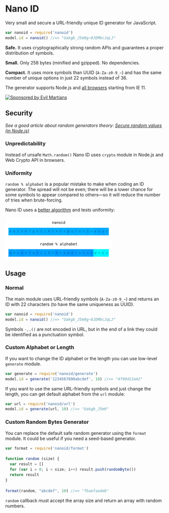 # Nano ID

Very small and secure a URL-friendly unique ID generator for JavaScript.

```js
var nanoid = require('nanoid')
model.id = nanoid() //=> "Uakgb_J5m9g~0JDMbcJqLJ"
```

**Safe.** It uses cryptographically strong random APIs
and guarantees a proper distribution of symbols.

**Small.** Only 258 bytes (minified and gzipped). No dependencies.

**Compact.** It uses more symbols than UUID (`A-Za-z0-9_~`)
and has the same number of unique options in just 22 symbols instead of 36.

The generator supports Node.js and [all browsers] starting from IE 11.

[all browsers]: http://caniuse.com/#feat=getrandomvalues

<a href="https://evilmartians.com/?utm_source=nanoid">
  <img src="https://evilmartians.com/badges/sponsored-by-evil-martians.svg"
       alt="Sponsored by Evil Martians" width="236" height="54">
</a>

## Security

*See a good article about random generators theory:
[Secure random values (in Node.js)]*

### Unpredictability

Instead of unsafe `Math.random()` Nano ID uses `crypto` module in Node.js
and Web Crypto API in browsers.

### Uniformity

`random % alphabet` is a popular mistake to make when coding an ID generator.
The spread will not be even; there will be a lower chance for some symbols
to appear compared to others—so it will reduce the number of tries
when brute-forcing.

Nano ID uses a [better algorithm] and tests uniformity:

<img src="distribution.png" alt="Nano ID uniformity" width="340" height="135">

[Secure random values (in Node.js)]: https://gist.github.com/joepie91/7105003c3b26e65efcea63f3db82dfba
[better algorithm]: https://github.com/ai/nanoid/blob/master/format.js

## Usage

### Normal

The main module uses URL-friendly symbols (`A-Za-z0-9_~`) and returns an ID
with 22 characters (to have the same uniqueness as UUID).

```js
var nanoid = require('nanoid')
model.id = nanoid() //=> "Uakgb_J5m9g~0JDMbcJqLJ"
```

Symbols `-,.()` are not encoded in URL, but in the end of a link
they could be identified as a punctuation symbol.

### Custom Alphabet or Length

If you want to change the ID alphabet or the length
you can use low-level `generate` module.

```js
var generate = require('nanoid/generate')
model.id = generate('1234567890abcdef', 10) //=> "4f90d13a42"
```

If you want to use the same URL-friendly symbols and just change the length,
you can get default alphabet from the `url` module:

```js
var url = require('nanoid/url')
model.id = generate(url, 10) //=> "Uakgb_J5m9"
```

### Custom Random Bytes Generator

You can replace the default safe random generator using the `format` module.
It could be useful if you need a seed-based generator.

```js
var format = require('nanoid/format')

function random (size) {
  var result = []
  for (var i = 0; i < size; i++) result.push(randomByte())
  return result
}

format(random, "abcdef", 10) //=> "fbaefaadeb"
```

`random` callback must accept the array size and return an array
with random numbers.
